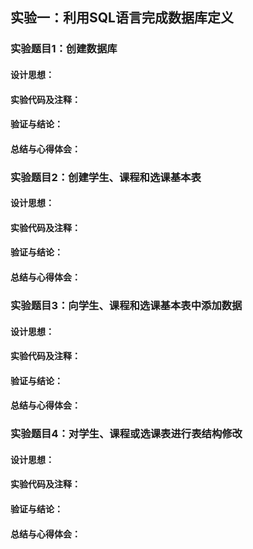 ## 实验一：利用SQL语言完成数据库定义

### 实验题目1：创建数据库
#### 设计思想：
#### 实验代码及注释：
#### 验证与结论：
#### 总结与心得体会：

### 实验题目2：创建学生、课程和选课基本表
#### 设计思想：
#### 实验代码及注释：
#### 验证与结论：
#### 总结与心得体会：

### 实验题目3：向学生、课程和选课基本表中添加数据
#### 设计思想：
#### 实验代码及注释：
#### 验证与结论：
#### 总结与心得体会：

### 实验题目4：对学生、课程或选课表进行表结构修改
#### 设计思想：
#### 实验代码及注释：
#### 验证与结论：
#### 总结与心得体会：
